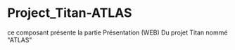 # Project_Titan-ATLAS
ce composant présente la partie Présentation (WEB) Du projet Titan nommé "ATLAS"
